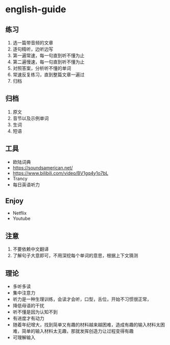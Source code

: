 # english-guide

## 练习

1. 选一篇带音频的文章
2. 逐句精听，边听边写
3. 第一遍常速，每一句直到听不懂为止
4. 第二遍慢速，每一句直到听不懂为止
5. 对照答案，分析听不懂的单词
7. 常速反复练习，直到整篇文章一遍过
8. 归档

## 归档

1. 原文
2. 音节以及示例单词
3. 生词
4. 短语

## 工具

- 欧陆词典
- https://soundsamerican.net/
- https://www.bilibili.com/video/BV1gq4y1o7bL
- Trancy
- 每日英语听力

## Enjoy

- Netflix
- Youtube

## 注意

1. 不要依赖中文翻译
2. 了解句子大意即可，不用深挖每个单词的意思，根据上下文猜测

## 理论

- 多听多读
- 集中注意力
- 听力是一种生理训练，会读才会听，口型，舌位，开始不习惯很正常，
- 降低母语的干扰
- 听不懂是因为认知不到
- 有进度才有动力
- 随着年纪增大，找到简单又有趣的材料越来越困难，造成有趣的输入材料太困难，简单的输入材料太无趣，那就发挥创造力让过程变得有趣
- 可理解输入
